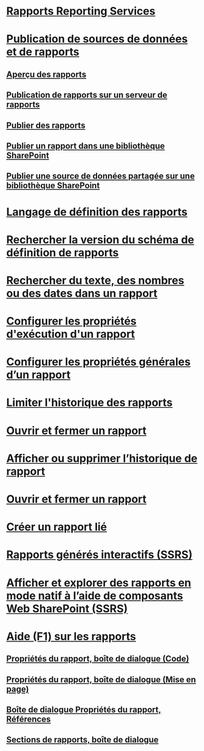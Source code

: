 # [Rapports Reporting Services](reporting-services-reports-ssrs.md)
# [Publication de sources de données et de rapports](publishing-data-sources-and-reports.md)
## [Aperçu des rapports](previewing-reports.md)
## [Publication de rapports sur un serveur de rapports](publishing-reports-to-a-report-server.md)
## [Publier des rapports](../publish-reports.md)
## [Publier un rapport dans une bibliothèque SharePoint](publish-a-report-to-a-sharepoint-library.md)
## [Publier une source de données partagée sur une bibliothèque SharePoint](publish-a-shared-data-source-to-a-sharepoint-library.md)
# [Langage de définition des rapports](report-definition-language-ssrs.md)
# [Rechercher la version du schéma de définition de rapports](find-the-report-definition-schema-version-ssrs.md)
# [Rechercher du texte, des nombres ou des dates dans un rapport](find-text-numbers-or-dates-in-a-report.md)
# [Configurer les propriétés d'exécution d'un rapport](configure-execution-properties-for-a-report-report-manager.md)
# [Configurer les propriétés générales d’un rapport](../configure-general-properties-for-a-report-report-manager.md)
# [Limiter l'historique des rapports](limit-report-history-report-manager.md)
# [Ouvrir et fermer un rapport](open-and-close-a-report-report-manager.md)
# [Afficher ou supprimer l’historique de rapport](../view-or-delete-report-history-report-manager.md)
# [Ouvrir et fermer un rapport](upload-a-file-or-report-report-manager.md)
# [Créer un rapport lié](create-a-linked-report.md)
# [Rapports générés interactifs (SSRS)](clickthrough-reports-ssrs.md)
# [Afficher et explorer des rapports en mode natif à l’aide de composants Web SharePoint (SSRS)](view-and-explore-native-mode-reports-using-sharepoint-web-parts-ssrs.md)
# [Aide (F1) sur les rapports](../report-f1-help.md)
## [Propriétés du rapport, boîte de dialogue (Code)](../report-properties-dialog-box-code.md)
## [Propriétés du rapport, boîte de dialogue (Mise en page)](../report-properties-dialog-box-page-setup.md)
## [Boîte de dialogue Propriétés du rapport, Références](../report-properties-dialog-box-references.md)
## [Sections de rapports, boîte de dialogue](../report-sections-dialog-box.md)
